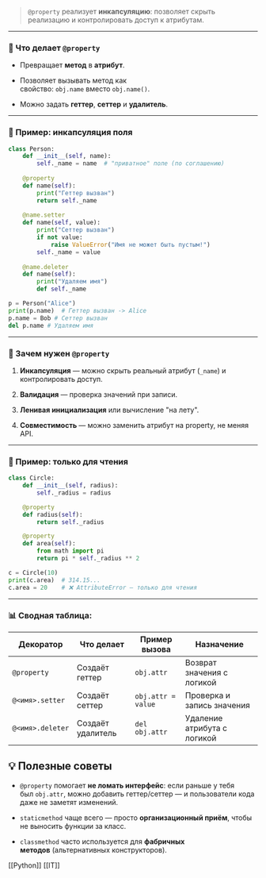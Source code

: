 
> `@property` реализует **инкапсуляцию**: позволяет скрыть реализацию и контролировать доступ к атрибутам.

---

### 🔹 Что делает `@property`

- Превращает **метод** в **атрибут**.
    
- Позволяет вызывать метод как свойство: `obj.name` вместо `obj.name()`.
    
- Можно задать **геттер**, **сеттер** и **удалитель**.
    

---

### 📘 Пример: инкапсуляция поля

```python
class Person:
	def __init__(self, name):
		self._name = name  # "приватное" поле (по соглашению)
	
	@property
	def name(self):
		print("Геттер вызван")
		return self._name
	
	@name.setter
	def name(self, value):
		print("Сеттер вызван")
		if not value:
			raise ValueError("Имя не может быть пустым!")
		self._name = value
	
	@name.deleter
	def name(self):
		print("Удаляем имя")
		def self._name

p = Person("Alice")
print(p.name)  # Геттер вызван -> Alice
p.name = Bob # Сеттер вызван
del p.name # Удаляем имя
```

---

### 🧠 Зачем нужен `@property`

1. **Инкапсуляция** — можно скрыть реальный атрибут (`_name`) и контролировать доступ.
    
2. **Валидация** — проверка значений при записи.
    
3. **Ленивая инициализация** или вычисление "на лету".
    
4. **Совместимость** — можно заменить атрибут на property, не меняя API.
    

---

### 📘 Пример: только для чтения

```python
class Circle:
    def __init__(self, radius):
        self._radius = radius

    @property
    def radius(self):
        return self._radius

    @property
    def area(self):
        from math import pi
        return pi * self._radius ** 2

c = Circle(10)
print(c.area)  # 314.15...
c.area = 20    # ❌ AttributeError — только для чтения

```

---

### 📊 Сводная таблица:

|Декоратор|Что делает|Пример вызова|Назначение|
|---|---|---|---|
|`@property`|Создаёт геттер|`obj.attr`|Возврат значения с логикой|
|`@<имя>.setter`|Создаёт сеттер|`obj.attr = value`|Проверка и запись значения|
|`@<имя>.deleter`|Создаёт удалитель|`del obj.attr`|Удаление атрибута с логикой|
## 💡 Полезные советы

- `@property` помогает **не ломать интерфейс**: если раньше у тебя был `obj.attr`, можно добавить геттер/сеттер — и пользователи кода даже не заметят изменений.
    
- `staticmethod` чаще всего — просто **организационный приём**, чтобы не выносить функции за класс.
    
- `classmethod` часто используется для **фабричных методов** (альтернативных конструкторов).

[[Python]] [[IT]]